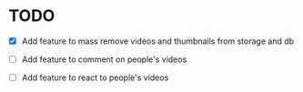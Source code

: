 # TODO

- [x] Add feature to mass remove videos and thumbnails from storage and db

- [ ] Add feature to comment on people's videos

- [ ] Add feature to react to people's videos
